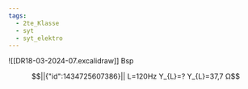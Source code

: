 ```yaml
---
tags:
  - 2te_Klasse
  - syt
  - syt_elektro
---
```

![[DR18-03-2024-07.excalidraw]]
Bsp 
```math
||{"id":1434725607386}||

L=120Hz
Y_{L}=? 
Y_{L}=37,7 Ω
```
